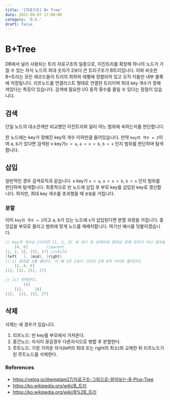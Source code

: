 ```yaml
---
title: '[자료구조] B+ Tree'
date: 2022-08-07 17:00:00
category: 'D.S.'
draft: false
---
```


# B+Tree

DB에서 널리 사용되는 트리 자료구조의 일종으로, 이진트리를 확장해 하나의 노드가 가질 수 있는 자식 노드의 최대 숫자가 2보다 큰 트리구조가 B트리입니다.
이와 비슷한 B+트리는 모든 레코드들이 트리의 최하위 레벨에 정렬되어 있고 오직 키들만 내부 블록에 저장됩니다.
리프노드를 연결리스트 형태로 연결한 트리이며 최대 key 개수가 정해져있다는 특징이 있습니다.
검색에 필요한 I/O 동작 횟수를 줄일 수 있다는 장점이 있습니다.

## 검색

단일 노드의 대소관계만 비교했던 이진트리와 달리 어느 범위에 속하는지를 판단합니다.

한 노드에는 key가 정해진 key의 개수 이하만큼 들어있습니다.
만약 `key의 개수 = 2`이며 a, b가 있다면 검색된 x key가`x < a`, `a < x < b`, `b < x` 인지 범위를 판단하며 탐색합니다.

## 삽입

일반적인 경우 검색로직과 같습니다.
x key가 `x < a`, `a < x < b`, `b < x` 인지 범위를 판단하며 탐색합니다. 최종적으로 빈 노드에 삽입 후 부모 key를 삽입된 key로 갱신합니다.
하지만, 최대 key 개수를 초과했을 때 `분할`을 거칩니다.

### 분할

이미 `key의 개수 = 2`이고 a, b가 있는 노드에 x가 삽입된다면 분할 과정을 거칩니다.
중앙값을 부모로 올리고 범위에 맞게 노드를 재배치합니다. 여기선 예시를 덧붙이겠습니다.

```kotlin
// key의 개수는 2이지만 [1, 2, 3] 세 개가 된 상태이며 편의상 전체 트리가 아닌 일부를 표현
    [4, 6]        //parent
[1, 2, 3], [5], [7] //child
(left   ), (mid), (right)
// i) 중앙값 2를 올린다. 이 때 3은 2보다 크므로 2와 4의 사이로 들어간다.
    [2, 4, 6]
[1], [3], [5], [7]

// ii) 반복한다.
        [4]
    [2],     [6]
[1],  [3], [5], [7]
```

## 삭제

삭제는 세 경우가 있습니다.
1. 리프노드: 빈 key를 부모에서 가져온다.
2. 중간노드: 자식이 끊길경우 다른자식으로 병합 후 분할한다.
3. 루트노드: 가장 가까운 자식(left의 최대 또는 right의 최소)와 교체한 뒤 리프노드가 된 루트노드를 삭제한다.

### References

- https://velog.io/@emplam27/자료구조-그림으로-알아보는-B-Plus-Tree
- https://ko.wikipedia.org/wiki/B_트리
- https://ko.wikipedia.org/wiki/B%2B_트리
 